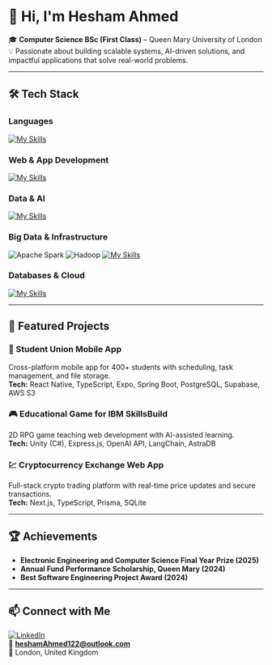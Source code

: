 # 👋 Hi, I'm Hesham Ahmed  

🎓 **Computer Science BSc (First Class)** – Queen Mary University of London  
💡 Passionate about building scalable systems, AI-driven solutions, and impactful applications that solve real-world problems.  

---

## 🛠 Tech Stack  

### **Languages**  
[![My Skills](https://skillicons.dev/icons?i=python,java,cs,php,r,typescript,javascript)](https://skillicons.dev)  

### **Web & App Development**  
[![My Skills](https://skillicons.dev/icons?i=react,reactnative,flutter,nextjs,nodejs,nestjs,express,spring,typescript,javascript)](https://skillicons.dev)  

### **Data & AI**  
[![My Skills](https://skillicons.dev/icons?i=pytorch,tensorflow,java,python)](https://skillicons.dev)  

### **Big Data & Infrastructure**  
![Apache Spark](https://img.shields.io/badge/Apache%20Spark-E25A1C?style=flat&logo=apachespark&logoColor=white)
![Hadoop](https://img.shields.io/badge/Apache%20Hadoop-66CCFF?style=flat&logo=apachehadoop&logoColor=black)
[![My Skills](https://skillicons.dev/icons?i=docker,git)](https://skillicons.dev)

### **Databases & Cloud**  
[![My Skills](https://skillicons.dev/icons?i=postgres,supabase,firebase,mongodb,prisma,aws,gcp)](https://skillicons.dev)  

---

## 📂 Featured Projects  

### **📱 Student Union Mobile App**  
Cross-platform mobile app for 400+ students with scheduling, task management, and file storage.  
**Tech:** React Native, TypeScript, Expo, Spring Boot, PostgreSQL, Supabase, AWS S3  

### **🎮 Educational Game for IBM SkillsBuild**  
2D RPG game teaching web development with AI-assisted learning.  
**Tech:** Unity (C#), Express.js, OpenAI API, LangChain, AstraDB  

### **💹 Cryptocurrency Exchange Web App**  
Full-stack crypto trading platform with real-time price updates and secure transactions.  
**Tech:** Next.js, TypeScript, Prisma, SQLite  

---

## 🏆 Achievements  
- **Electronic Engineering and Computer Science Final Year Prize (2025)**  
- **Annual Fund Performance Scholarship, Queen Mary (2024)**  
- **Best Software Engineering Project Award (2024)**  

---

## 📫 Connect with Me  
[![LinkedIn](https://img.shields.io/badge/LinkedIn-0A66C2?style=flat&logo=linkedin&logoColor=white)](https://www.linkedin.com/in/hesham-ahmed-223123259/)  
📧 **heshamAhmed122@outlook.com**  
📍 London, United Kingdom  
